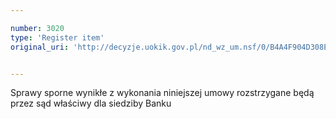 ```yaml
---

number: 3020
type: 'Register item'
original_uri: 'http://decyzje.uokik.gov.pl/nd_wz_um.nsf/0/B4A4F904D308EE64C12579DD0031024E?OpenDocument'


---
```


Sprawy sporne wynikłe z wykonania niniejszej umowy rozstrzygane będą przez sąd właściwy dla siedziby Banku
